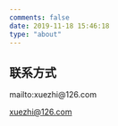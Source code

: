 ```yaml
---
comments: false
date: 2019-11-18 15:46:18
type: "about"
---
```


## 联系方式
<p>mailto:xuezhi@126.com</p>

<a href="mailto:xuezhi@126.com?subject=from blog.xuezhisd.top">xuezhi@126.com</a>
